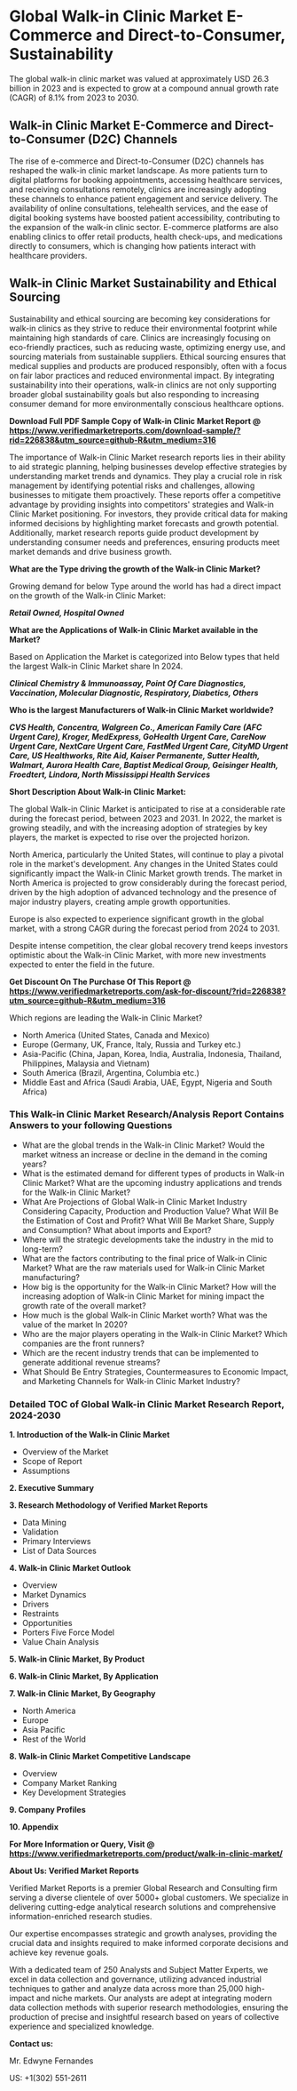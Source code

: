 <h1>Global Walk-in Clinic Market E-Commerce and Direct-to-Consumer, Sustainability</h1><p class=""><p>The global walk-in clinic market was valued at approximately USD 26.3 billion in 2023 and is expected to grow at a compound annual growth rate (CAGR) of 8.1% from 2023 to 2030.</p><h2>Walk-in Clinic Market E-Commerce and Direct-to-Consumer (D2C) Channels</h2><p>The rise of e-commerce and Direct-to-Consumer (D2C) channels has reshaped the walk-in clinic market landscape. As more patients turn to digital platforms for booking appointments, accessing healthcare services, and receiving consultations remotely, clinics are increasingly adopting these channels to enhance patient engagement and service delivery. The availability of online consultations, telehealth services, and the ease of digital booking systems have boosted patient accessibility, contributing to the expansion of the walk-in clinic sector. E-commerce platforms are also enabling clinics to offer retail products, health check-ups, and medications directly to consumers, which is changing how patients interact with healthcare providers.</p><h2>Walk-in Clinic Market Sustainability and Ethical Sourcing</h2><p>Sustainability and ethical sourcing are becoming key considerations for walk-in clinics as they strive to reduce their environmental footprint while maintaining high standards of care. Clinics are increasingly focusing on eco-friendly practices, such as reducing waste, optimizing energy use, and sourcing materials from sustainable suppliers. Ethical sourcing ensures that medical supplies and products are produced responsibly, often with a focus on fair labor practices and reduced environmental impact. By integrating sustainability into their operations, walk-in clinics are not only supporting broader global sustainability goals but also responding to increasing consumer demand for more environmentally conscious healthcare options.</p></p><p class=""><strong>Download Full PDF Sample Copy of Walk-in Clinic Market Report @ <a href="https://www.verifiedmarketreports.com/download-sample/?rid=226838&utm_source=github-R&utm_medium=316" target="_blank">https://www.verifiedmarketreports.com/download-sample/?rid=226838&utm_source=github-R&utm_medium=316</a></strong></p><p>The importance of&nbsp;Walk-in Clinic Market research reports lies in their ability to aid strategic planning, helping businesses develop effective strategies by understanding market trends and dynamics. They play a crucial role in risk management by identifying potential risks and challenges, allowing businesses to mitigate them proactively. These reports offer a competitive advantage by providing insights into competitors' strategies and Walk-in Clinic Market positioning. For investors, they provide critical data for making informed decisions by highlighting market forecasts and growth potential. Additionally, market research reports guide product development by understanding consumer needs and preferences, ensuring products meet market demands and drive business growth.</p><p><strong>What are the&nbsp;Type driving the growth of the Walk-in Clinic Market?</strong></p><p id="" class="">Growing demand for below Type around the world has had a direct impact on the growth of the Walk-in Clinic Market:</p><p class=""><em><strong>Retail Owned, Hospital Owned</strong></em></p><p class=""><strong>What are the&nbsp;Applications&nbsp;of Walk-in Clinic Market available in the Market?</strong></p><p id="" class="">Based on Application the Market is categorized into Below types that held the largest Walk-in Clinic Market share In 2024.</p><p class=""><em><strong>Clinical Chemistry & Immunoassay, Point Of Care Diagnostics, Vaccination, Molecular Diagnostic, Respiratory, Diabetics, Others</strong></em></p><p class=""><strong>Who is the largest Manufacturers of Walk-in Clinic Market worldwide?</strong></p><p><em><strong>CVS Health, Concentra, Walgreen Co., American Family Care (AFC Urgent Care), Kroger, MedExpress, GoHealth Urgent Care, CareNow Urgent Care, NextCare Urgent Care, FastMed Urgent Care, CityMD Urgent Care, US Healthworks, Rite Aid, Kaiser Permanente, Sutter Health, Walmart, Aurora Health Care, Baptist Medical Group, Geisinger Health, Froedtert, Lindora, North Mississippi Health Services</strong></em></p><p id="" class=""><strong>Short Description About Walk-in Clinic Market:</strong></p><p>The global Walk-in Clinic Market is anticipated to rise at a considerable rate during the forecast period, between 2023 and 2031. In 2022, the market is growing steadily, and with the increasing adoption of strategies by key players, the market is expected to rise over the projected horizon.</p><p>North America, particularly the United States, will continue to play a pivotal role in the market's development. Any changes in the United States could significantly impact the Walk-in Clinic Market growth trends. The market in North America is projected to grow considerably during the forecast period, driven by the high adoption of advanced technology and the presence of major industry players, creating ample growth opportunities.</p><p>Europe is also expected to experience significant growth in the global market, with a strong CAGR during the forecast period from 2024 to 2031.</p><p>Despite intense competition, the clear global recovery trend keeps investors optimistic about the Walk-in Clinic Market, with more new investments expected to enter the field in the future.</p><p id="" class=""><strong>Get Discount On The Purchase Of This Report @ <a href="https://www.verifiedmarketreports.com/ask-for-discount/?rid=226838?utm_source=github-R&utm_medium=316" target="_blank">https://www.verifiedmarketreports.com/ask-for-discount/?rid=226838?utm_source=github-R&utm_medium=316</a></strong></p><p class="">Which regions are leading the Walk-in Clinic Market?</p><ul><li>North America (United States, Canada and Mexico)</li><li>Europe (Germany, UK, France, Italy, Russia and Turkey etc.)</li><li>Asia-Pacific (China, Japan, Korea, India, Australia, Indonesia, Thailand, Philippines, Malaysia and Vietnam)</li><li>South America (Brazil, Argentina, Columbia etc.)</li><li>Middle East and Africa (Saudi Arabia, UAE, Egypt, Nigeria and South Africa)</li></ul><h3 id="" class="">This Walk-in Clinic Market Research/Analysis Report Contains Answers to your following Questions</h3><ul><li>What are the global trends in the Walk-in Clinic Market? Would the market witness an increase or decline in the demand in the coming years?</li><li>What is the estimated demand for different types of products in Walk-in Clinic Market? What are the upcoming industry applications and trends for the Walk-in Clinic Market?</li><li>What Are Projections of Global Walk-in Clinic Market Industry Considering Capacity, Production and Production Value? What Will Be the Estimation of Cost and Profit? What Will Be Market Share, Supply and Consumption? What about imports and Export?</li><li>Where will the strategic developments take the industry in the mid to long-term?</li><li>What are the factors contributing to the final price of Walk-in Clinic Market? What are the raw materials used for Walk-in Clinic Market manufacturing?</li><li>How big is the opportunity for the Walk-in Clinic Market? How will the increasing adoption of Walk-in Clinic Market for mining impact the growth rate of the overall market?</li><li>How much is the global Walk-in Clinic Market worth? What was the value of the market In 2020?</li><li>Who are the major players operating in the Walk-in Clinic Market? Which companies are the front runners?</li><li>Which are the recent industry trends that can be implemented to generate additional revenue streams?</li><li>What Should Be Entry Strategies, Countermeasures to Economic Impact, and Marketing Channels for Walk-in Clinic Market Industry?</li></ul><h3 id="" class="">Detailed TOC of Global Walk-in Clinic Market Research Report, 2024-2030</h3><p id="" class=""><strong>1. Introduction of the Walk-in Clinic Market</strong></p><ul><li>Overview of the Market</li><li>Scope of Report</li><li>Assumptions</li></ul><p id="" class=""><strong>2. Executive Summary</strong></p><p id="" class=""><strong>3. Research Methodology of Verified Market Reports</strong></p><ul><li>Data Mining</li><li>Validation</li><li>Primary Interviews</li><li>List of Data Sources</li></ul><p id="" class=""><strong>4. Walk-in Clinic Market Outlook</strong></p><ul><li>Overview</li><li>Market Dynamics</li><li>Drivers</li><li>Restraints</li><li>Opportunities</li><li>Porters Five Force Model</li><li>Value Chain Analysis</li></ul><p id="" class=""><strong>5. Walk-in Clinic Market, By Product</strong></p><p id="" class=""><strong>6. Walk-in Clinic Market, By Application</strong></p><p id="" class=""><strong>7. Walk-in Clinic Market, By Geography</strong></p><ul><li>North America</li><li>Europe</li><li>Asia Pacific</li><li>Rest of the World</li></ul><p id="" class=""><strong>8. Walk-in Clinic Market Competitive Landscape</strong></p><ul><li>Overview</li><li>Company Market Ranking</li><li>Key Development Strategies</li></ul><p id="" class=""><strong>9. Company Profiles</strong></p><p id="" class=""><strong>10. Appendix</strong></p><p id="" class=""><strong>For More Information or Query, Visit @ <a href="https://www.verifiedmarketreports.com/product/walk-in-clinic-market/" target="_blank">https://www.verifiedmarketreports.com/product/walk-in-clinic-market/</a></strong></p><p id="" class=""><strong>About Us: Verified Market Reports</strong></p><p id="" class="">Verified Market Reports is a premier Global Research and Consulting firm serving a diverse clientele of over 5000+ global customers. We specialize in delivering cutting-edge analytical research solutions and comprehensive information-enriched research studies.</p><p id="" class="">Our expertise encompasses strategic and growth analyses, providing the crucial data and insights required to make informed corporate decisions and achieve key revenue goals.</p><p id="" class="">With a dedicated team of 250 Analysts and Subject Matter Experts, we excel in data collection and governance, utilizing advanced industrial techniques to gather and analyze data across more than 25,000 high-impact and niche markets. Our analysts are adept at integrating modern data collection methods with superior research methodologies, ensuring the production of precise and insightful research based on years of collective experience and specialized knowledge.</p><p id="" class=""><strong>Contact us:</strong></p><p id="" class="">Mr. Edwyne Fernandes</p><p id="" class="">US: +1(302) 551-2611</p>
